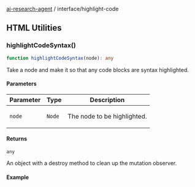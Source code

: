 [ai-research-agent](../modules.md) / interface/highlight-code

## HTML Utilities

### highlightCodeSyntax()

```ts
function highlightCodeSyntax(node): any
```

Take a node and make it so that any code blocks are syntax highlighted.

#### Parameters

<table>
<thead>
<tr>
<th>Parameter</th>
<th>Type</th>
<th>Description</th>
</tr>
</thead>
<tbody>
<tr>
<td>

`node`

</td>
<td>

`Node`

</td>
<td>

The node to be highlighted.

</td>
</tr>
</tbody>
</table>

#### Returns

`any`

An object with a destroy method to clean up the mutation observer.

#### Example

```ts

```
